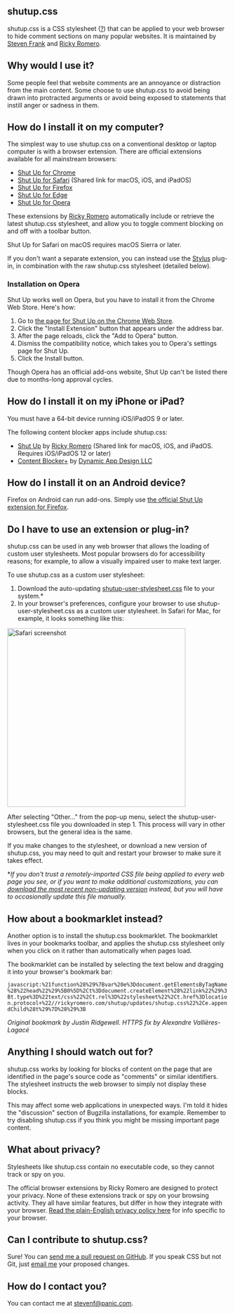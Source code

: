 ## shutup.css

shutup.css is a CSS stylesheet ([?][css-about]) that can be applied to your web browser to hide comment sections on many popular websites. It is maintained by [Steven Frank][site-steven] and [Ricky Romero][site-ricky].

## Why would I use it?

Some people feel that website comments are an annoyance or distraction from the main content. Some choose to use shutup.css to avoid being drawn into protracted arguments or avoid being exposed to statements that instill anger or sadness in them.

## How do I install it on my computer?

The simplest way to use shutup.css on a conventional desktop or laptop computer is with a browser extension. There are official extensions available for all mainstream browsers:

* [Shut Up for Chrome][ext-chrome]
* [Shut Up for Safari][ext-safari] (Shared link for macOS, iOS, and iPadOS)
* [Shut Up for Firefox][ext-firefox]
* [Shut Up for Edge][ext-edge]
* [Shut Up for Opera][ext-opera]

These extensions by [Ricky Romero][site-ricky] automatically include or retrieve the latest shutup.css stylesheet, and allow you to toggle comment blocking on and off with a toolbar button.

Shut Up for Safari on macOS requires macOS Sierra or later.

If you don't want a separate extension, you can instead use the [Stylus][stylus-plugin] plug-in, in combination with the raw shutup.css stylesheet (detailed below).

### Installation on Opera

Shut Up works well on Opera, but you have to install it from the Chrome Web Store. Here's how:

1. Go to [the page for Shut Up on the Chrome Web Store][ext-chrome].
2. Click the "Install Extension" button that appears under the address bar.
3. After the page reloads, click the "Add to Opera" button.
4. Dismiss the compatibility notice, which takes you to Opera's settings page for Shut Up.
5. Click the Install button.

Though Opera has an official add-ons website, Shut Up can't be listed there due to months-long approval cycles.

## How do I install it on my iPhone or iPad?

You must have a 64-bit device running iOS/iPadOS 9 or later.

The following content blocker apps include shutup.css:

* [Shut Up][ext-safari] by [Ricky Romero][site-ricky] (Shared link for macOS, iOS, and iPadOS. Requires iOS/iPadOS 12 or later)
* [Content Blocker+][content-blocker-plus] by [Dynamic App Design LLC][site-dynamic-app-design]

## How do I install it on an Android device?

Firefox on Android can run add-ons. Simply use [the official Shut Up extension for Firefox][ext-firefox].

## Do I have to use an extension or plug-in?

shutup.css can be used in any web browser that allows the loading of custom user stylesheets. Most popular browsers do for accessibility reasons; for example, to allow a visually impaired user to make text larger.

To use shutup.css as a custom user stylesheet:

1. Download the auto-updating [shutup-user-stylesheet.css][css-user] file to your system.*
2. In your browser's preferences, configure your browser to use shutup-user-stylesheet.css as a custom user stylesheet. In Safari for Mac, for example, it looks something like this:

<img alt="Safari screenshot" src="docs/safariprefs.png" width="406" />

After selecting "Other..." from the pop-up menu, select the shutup-user-stylesheet.css file you downloaded in step 1. This process will vary in other browsers, but the general idea is the same.

If you make changes to the stylesheet, or download a new version of shutup.css, you may need to quit and restart your browser to make sure it takes effect.

**If you don't trust a remotely-imported CSS file being applied to every web page you see, or if you want to make additional customizations, you can [download the most recent non-updating version][css-main] instead, but you will have to occasionally update this file manually.*

## How about a bookmarklet instead?

Another option is to install the shutup.css bookmarklet. The bookmarklet lives in your bookmarks toolbar, and applies the shutup.css stylesheet only when you click on it rather than automatically when pages load.

The bookmarklet can be installed by selecting the text below and dragging it into your browser's bookmark bar:

`javascript:%21function%28%29%7Bvar%20e%3Ddocument.getElementsByTagName%28%22head%22%29%5B0%5D%2Ct%3Ddocument.createElement%28%22link%22%29%3Bt.type%3D%22text/css%22%2Ct.rel%3D%22stylesheet%22%2Ct.href%3Dlocation.protocol+%22//rickyromero.com/shutup/updates/shutup.css%22%2Ce.appendChild%28t%29%7D%28%29%3B`

*Original bookmark by Justin Ridgewell. HTTPS fix by Alexandre Vallières-Lagacé*

## Anything I should watch out for?

shutup.css works by looking for blocks of content on the page that are identified in the page's source code as "comments" or similar identifiers. The stylesheet instructs the web browser to simply not display these blocks.

This may affect some web applications in unexpected ways. I'm told it hides the "discussion" section of Bugzilla installations, for example. Remember to try disabling shutup.css if you think you might be missing important page content.

## What about privacy?

Stylesheets like shutup.css contain no executable code, so they cannot track or spy on you.

The official browser extensions by Ricky Romero are designed to protect your privacy. None of these extensions track or spy on your browsing activity. They all have similar features, but differ in how they integrate with your browser. [Read the plain-English privacy policy here][ext-privacy] for info specific to your browser.

## Can I contribute to shutup.css?

Sure! You can [send me a pull request on GitHub][css-pull-request]. If you speak CSS but not Git, just [email me][email-steven] your proposed changes.

## How do I contact you?

You can contact me at [stevenf@panic.com][email-steven].



[ext-chrome]: https://chrome.google.com/webstore/detail/oklfoejikkmejobodofaimigojomlfim?hl=en-US&amp;gl=US  (Shut Up on the Chrome Web Store)
[ext-safari]: https://apps.apple.com/app/id1015043880  (Shut Up on the App Store)
[ext-firefox]: https://addons.mozilla.org/en-US/firefox/addon/shut-up-comment-blocker/  (Shut Up at Firefox Add-ons)
[ext-edge]: https://microsoftedge.microsoft.com/addons/detail/giifliakcgfijgkejmenachfdncbpalp  (Shut Up at Edge Add-ons)
[ext-opera]: #installation-on-opera  (Installation on Opera)
[ext-privacy]: https://rickyromero.com/shutup/privacy/  (Shut Up Privacy Policy)

[css-main]: shutup.css  (Main Stylesheet)
[css-user]: shutup-user-stylesheet.css  (User Stylesheet)
[css-about]: https://en.wikipedia.org/wiki/Style_sheet_(web_development)  ("Style sheet" on Wikipedia)
[css-pull-request]: https://github.com/panicsteve/shutup-css/edit/master/shutup.css  (Submit a Pull Request for shutup.css)

[site-steven]: https://stevenf.com  (Steven Frank's personal website)
[site-ricky]: https://rickyromero.com  (Ricky Romero's personal website)
[site-dynamic-app-design]: http://dynamicappdesign.com  (Dynamic App Design LLC)

[email-steven]: mailto:stevenf@panic.com  (Steven Frank's email address)
[twitter-steven]: https://twitter.com/stevenf/  (Steven Frank's Twitter profile)

[content-blocker-plus]: https://apps.apple.com/app/id1040960141  (Content Blocker+)
[stylus-plugin]: https://add0n.com/stylus.html  (Stylus Plugin)
